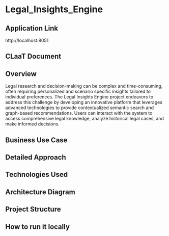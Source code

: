 # Legal_Insights_Engine
## Application Link
http://localhost:8051

## CLaaT Document

## Overview
Legal research and decision-making can be complex and time-consuming, often requiring personalized and scenario specific insights tailored to individual preferences. The Legal Insights Engine project endeavors to address this challenge by developing an innovative platform that leverages advanced technologies to provide contextualized semantic search and graph-based recommendations. Users can interact with the system to access comprehensive legal knowledge, analyze historical legal cases, and make informed decisions.

## Business Use Case

## Detailed Approach

## Technologies Used

## Architecture Diagram

## Project Structure

## How to run it locally







